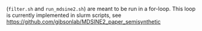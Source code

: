 (`filter.sh` and `run_mdsine2.sh`) are meant to be run in a for-loop.
This loop is currently implemented in slurm scripts, see https://github.com/gibsonlab/MDSINE2_paper_semisynthetic